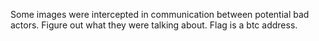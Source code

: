 Some images were intercepted in communication between potential bad actors. Figure out what they were talking about. Flag is a btc address.